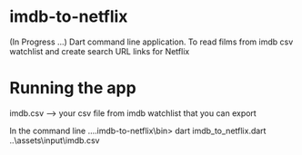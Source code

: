 # imdb-to-netflix

(In Progress ...) Dart command line application. To read films from imdb csv watchlist and create search URL links for Netflix

# Running the app

imdb.csv --> your csv file from imdb watchlist that you can export

In the command line 
....imdb-to-netflix\bin> dart imdb_to_netflix.dart ..\assets\input\imdb.csv

